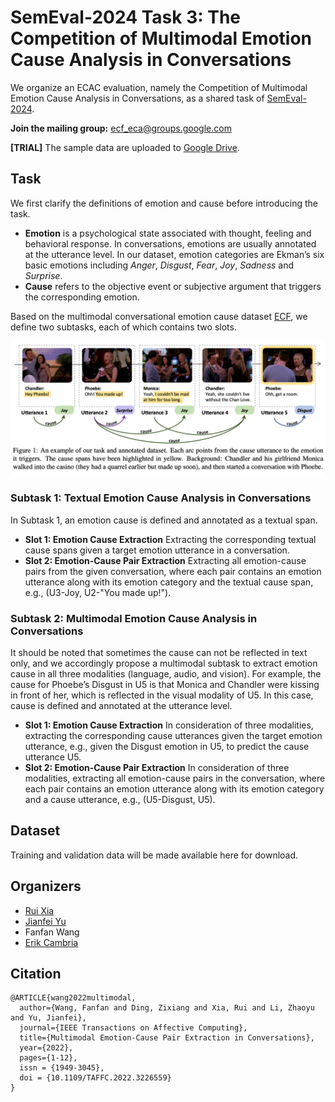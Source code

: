 # SemEval-2024 Task 3: The Competition of Multimodal Emotion Cause Analysis in Conversations

We organize an ECAC evaluation, namely the Competition of Multimodal Emotion Cause Analysis in Conversations, as a shared task of [SemEval-2024](https://semeval.github.io/SemEval2024/tasks).

**Join the mailing group:** [ecf_eca@groups.google.com](https://groups.google.com/g/ecf_eca)

**[TRIAL]** The sample data are uploaded to [Google Drive](https://drive.google.com/drive/folders/16jCk5o4dp0ew5ce-ewEEJ_v6bOPFJinC?usp=sharing).

## Task
We first clarify the definitions of emotion and cause before introducing the task. 
- **Emotion** is a psychological state associated with thought, feeling and behavioral response. In conversations, emotions are usually annotated at the utterance level. In our dataset, emotion categories are Ekman’s six basic emotions including *Anger*, *Disgust*, *Fear*, *Joy*, *Sadness* and *Surprise*. 
- **Cause** refers to the objective event or subjective argument that triggers the corresponding emotion.

Based on the multimodal conversational emotion cause dataset [ECF](https://github.com/NUSTM/MECPE), we define two subtasks, each of which contains two slots.

![example](https://github.com/NUSTM/SemEval-2024_ECAC/blob/main/example.png)

### Subtask 1: Textual Emotion Cause Analysis in Conversations
In Subtask 1, an emotion cause is defined and annotated as a textual span. 
- **Slot 1: Emotion Cause Extraction**  Extracting the corresponding textual cause spans given a target emotion utterance in a conversation.
- **Slot 2: Emotion-Cause Pair Extraction**  Extracting all emotion-cause pairs from the given conversation, where each pair contains an emotion utterance along with its emotion category and the textual cause span, e.g., (U3-Joy, U2-"You made up!").

### Subtask 2: Multimodal Emotion Cause Analysis in Conversations

It should be noted that sometimes the cause can not be reflected in text only, and we accordingly propose a multimodal subtask to extract emotion cause in all three modalities (language, audio, and vision). For example, the cause for Phoebe’s Disgust in U5 is that Monica and Chandler were kissing in front of her, which is reflected in the visual modality of U5. In this case, cause is defined and annotated at the utterance level.

- **Slot 1: Emotion Cause Extraction**  In consideration of three modalities, extracting the corresponding cause utterances given the target emotion utterance, e.g., given the Disgust emotion in U5, to predict the cause utterance U5.
- **Slot 2: Emotion-Cause Pair Extraction**  In consideration of three modalities, extracting all emotion-cause pairs in the conversation, where each pair contains an emotion utterance along with its emotion category and a cause utterance, e.g., (U5-Disgust, U5).

## Dataset

Training and validation data will be made available here for download.

## Organizers
- [Rui Xia](http://www.nustm.cn/member/rxia/index.html)
- [Jianfei Yu](https://sites.google.com/site/jfyu1990/)
- Fanfan Wang
- [Erik Cambria](https://dr.ntu.edu.sg/cris/rp/rp00927)

## Citation
```
@ARTICLE{wang2022multimodal,
  author={Wang, Fanfan and Ding, Zixiang and Xia, Rui and Li, Zhaoyu and Yu, Jianfei},
  journal={IEEE Transactions on Affective Computing}, 
  title={Multimodal Emotion-Cause Pair Extraction in Conversations}, 
  year={2022},
  pages={1-12},
  issn = {1949-3045},
  doi = {10.1109/TAFFC.2022.3226559}
}
```
